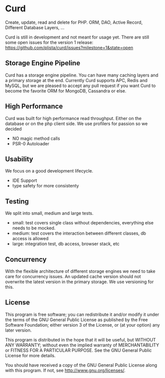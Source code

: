 Curd
====
Create, update, read and delete for PHP. ORM, DAO, Active Record, Different Database Layers, ...

Curd is still in development and not meant for usage yet.
There are still some open issues for the version 1 release: https://github.com/plista/curd/issues?milestone=1&state=open

Storage Engine Pipeline
-----------------------
Curd has a storage engine pipeline. You can have many caching layers and a primary storage at the end.
Currently Curd supports APC, Redis and MySQL, but we are pleased to accept any pull request
if you want Curd to become the favorite ORM for MongoDB, Cassandra or else.

High Performance
----------------
Curd was built for high performance read throughput. Either on the database or on the php client side.
We use profilers for passion so we decided
 * NO magic method calls
 * PSR-0 Autoloader

Usability
---------
We focus on a good development lifecycle.
 * IDE Support
 * type safety for more consistenty

Testing
-------
We split into small, medium and large tests.
 * small: test covers single class without dependencies, everything else needs to be mocked.
 * medium: test covers the interaction between different classes, db access is allowed
 * large: integration test, db access, browser stack, etc

Concurrency
-----------
With the flexible architecture of different storage engines we need to take care for concurrency issues.
An updated cache version should not overwrite the latest version in the primary storage.
We use versioning for this.


License
-------
This program is free software; you can redistribute it and/or
modify it under the terms of the GNU General Public License as
published by the Free Software Foundation; either version 3 of 
the License, or (at your option) any later version.

This program is distributed in the hope that it will be useful,
but WITHOUT ANY WARRANTY; without even the implied warranty of
MERCHANTABILITY or FITNESS FOR A PARTICULAR PURPOSE.  See the
GNU General Public License for more details.

You should have received a copy of the GNU General Public License
along with this program.  If not, see <http://www.gnu.org/licenses/>.
